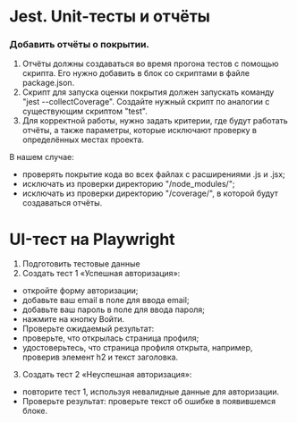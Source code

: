 #  Jest. Unit-тесты и отчёты

### Добавить отчёты о покрытии.

1. Отчёты должны создаваться во время прогона тестов с помощью скрипта. Его нужно добавить в блок со скриптами в файле package.json.
2. Скрипт для запуска оценки покрытия должен запускать команду "jest --collectCoverage". Создайте нужный скрипт по аналогии с существующим скриптом "test".
3. Для корректной работы, нужно задать критерии, где будут работать отчёты, а также параметры, которые исключают проверку в определённых местах проекта.

В нашем случае:

* проверять покрытие кода во всех файлах с расширениями .js и .jsx;
* исключать из проверки директорию "/node_modules/";
* исключать из проверки директорию "/coverage/", в которой будут создаваться отчёты.


# UI-тест на Playwright

1. Подготовить тестовые данные
2. Создать тест 1 «Успешная авторизация»:
   
* откройте форму авторизации;
* добавьте ваш email в поле для ввода email;
* добавьте ваш пароль в поле для ввода пароля;
* нажмите на кнопку Войти.
* Проверьте ожидаемый результат:
* проверьте, что открылась страница профиля;
* удостоверьтесь, что страница профиля открыта, например, проверив элемент h2 и текст заголовка.
  
3. Создать тест 2 «Неуспешная авторизация»:
   
* повторите тест 1, используя невалидные данные для авторизации.
* Проверьте результат:
проверьте текст об ошибке в появившемся блоке.
